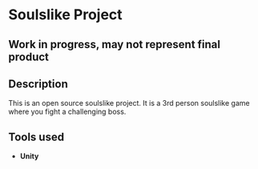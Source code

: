 <h1>Soulslike Project</h1>
<h2>Work in progress, may not represent final product</h2>

<h2>Description</h2>
This is an open source soulslike project. It is a 3rd person soulslike game where you fight a challenging boss.
<br />


<h2>Tools used</h2>

- <b>Unity</b> 
